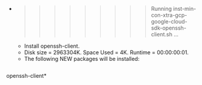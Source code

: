 * >>>>>>>>> Running inst-min-con-xtra-gcp-google-cloud-sdk-openssh-client.sh ...
  * Install openssh-client.
  * Disk size = 2963304K. Space Used = 4K. Runtime = 00:00:00:01.
  * The following NEW packages will be installed:
  ```bash
openssh-client*
  ```
